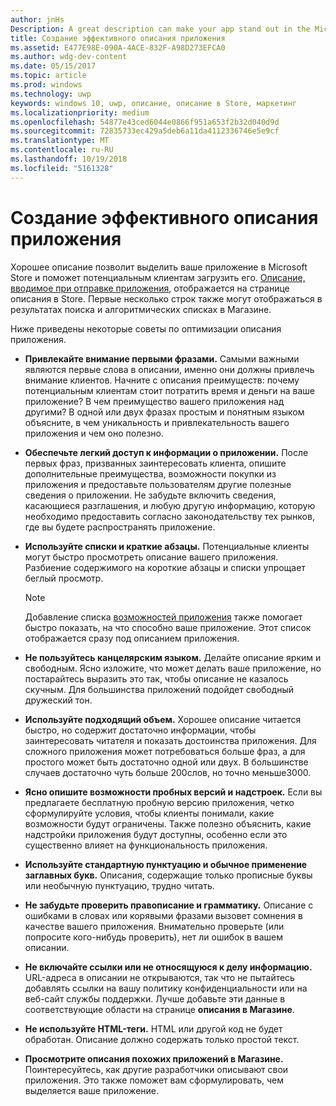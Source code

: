 ```yaml
---
author: jnHs
Description: A great description can make your app stand out in the Microsoft Store and help encourage customers to download it.
title: Создание эффективного описания приложения
ms.assetid: E477E98E-090A-4ACE-832F-A98D273EFCA0
ms.author: wdg-dev-content
ms.date: 05/15/2017
ms.topic: article
ms.prod: windows
ms.technology: uwp
keywords: windows 10, uwp, описание, описание в Store, маркетинг
ms.localizationpriority: medium
ms.openlocfilehash: 54877e43ced6044e0866f951a653f2b32d040d9d
ms.sourcegitcommit: 72835733ec429a5deb6a11da4112336746e5e9cf
ms.translationtype: MT
ms.contentlocale: ru-RU
ms.lasthandoff: 10/19/2018
ms.locfileid: "5161328"
---
```

# <a name="write-a-great-app-description"></a>Создание эффективного описания приложения


Хорошее описание позволит выделить ваше приложение в Microsoft Store и поможет потенциальным клиентам загрузить его. [Описание, вводимое при отправке приложения](create-app-store-listings.md#description), отображается на странице описания в Store. Первые несколько строк также могут отображаться в результатах поиска и алгоритмических списках в Магазине.


Ниже приведены некоторые советы по оптимизации описания приложения.

-   **Привлекайте внимание первыми фразами.** Самыми важными являются первые слова в описании, именно они должны привлечь внимание клиентов. Начните с описания преимуществ: почему потенциальным клиентам стоит потратить время и деньги на ваше приложение? В чем преимущество вашего приложения над другими? В одной или двух фразах простым и понятным языком объясните, в чем уникальность и привлекательность вашего приложения и чем оно полезно.
-   **Обеспечьте легкий доступ к информации о приложении.** После первых фраз, призванных заинтересовать клиента, опишите дополнительные преимущества, возможности покупки из приложения и предоставьте пользователям другие полезные сведения о приложении. Не забудьте включить сведения, касающиеся разглашения, и любую другую информацию, которую необходимо предоставить согласно законодательству тех рынков, где вы будете распространять приложение.
-   **Используйте списки и краткие абзацы.** Потенциальные клиенты могут быстро просмотреть описание вашего приложения. Разбиение содержимого на короткие абзацы и списки упрощает беглый просмотр.

    > [!NOTE]
    > Добавление списка [возможностей приложения](create-app-store-listings.md#app-features) также помогает быстро показать, на что способно ваше приложение. Этот список отображается сразу под описанием приложения.

-   **Не пользуйтесь канцелярским языком.** Делайте описание ярким и свободным. Ясно изложите, что может делать ваше приложение, но постарайтесь выразить это так, чтобы описание не казалось скучным. Для большинства приложений подойдет свободный дружеский тон.
-   **Используйте подходящий объем.** Хорошее описание читается быстро, но содержит достаточно информации, чтобы заинтересовать читателя и показать достоинства приложения. Для сложного приложения может потребоваться больше фраз, а для простого может быть достаточно одной или двух. В большинстве случаев достаточно чуть больше 200слов, но точно меньше3000.
-   **Ясно опишите возможности пробных версий и надстроек.** Если вы предлагаете бесплатную пробную версию приложения, четко сформулируйте условия, чтобы клиенты понимали, какие возможности будут ограничены. Также полезно объяснить, какие надстройки приложения будут доступны, особенно если это существенно влияет на функциональность приложения.
-   **Используйте стандартную пунктуацию и обычное применение заглавных букв.** Описания, содержащие только прописные буквы или необычную пунктуацию, трудно читать.
-   **Не забудьте проверить правописание и грамматику.** Описание с ошибками в словах или корявыми фразами вызовет сомнения в качестве вашего приложения. Внимательно проверьте (или попросите кого-нибудь проверить), нет ли ошибок в вашем описании.
-   **Не включайте ссылки или не относящуюся к делу информацию.** URL-адреса в описании не открываются, так что не пытайтесь добавлять ссылки на вашу политику конфиденциальности или на веб-сайт службы поддержки. Лучше добавьте эти данные в соответствующие области на странице **описания в Магазине**.
-   **Не используйте HTML-теги.** HTML или другой код не будет обработан. Описание должно содержать только простой текст.
-   **Просмотрите описания похожих приложений в Магазине.** Поинтересуйтесь, как другие разработчики описывают свои приложения. Это также поможет вам сформулировать, чем выделяется ваше приложение.

 

 




